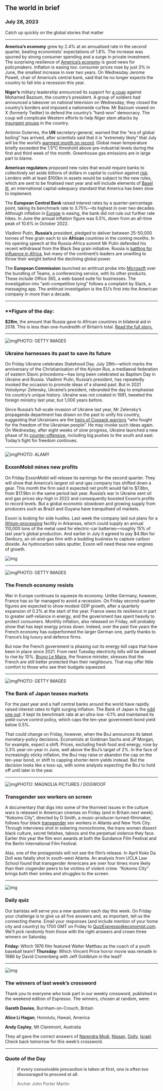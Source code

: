 ## The world in brief

### July 28, 2023

Catch up quickly on the global stories that matter



------



**America’s economy** grew by 2.4% at an annualised rate in the second quarter, beating economists’ expectations of 1.8%. The increase was spurred by strong consumer spending and a surge in private investment. The surprising resilience of [America’s economy](https://www.economist.com/briefing/2023/07/20/could-americas-economy-escape-recession) is good news for policymakers. Inflation is easing too: consumer prices rose by just 3% in June, the smallest increase in over two years. On Wednesday Jerome Powell, chair of America’s central bank, said that he no longer expects the country to fall into a recession this year.

**Niger’s** military leadership announced its support for [a coup](https://www.economist.com/middle-east-and-africa/2023/07/27/soldiers-declare-they-have-overthrown-nigers-president) against Mohamed Bazoum, the country’s president. A group of soldiers had announced a takeover on national television on Wednesday; they closed the country’s borders and imposed a nationwide curfew. Mr Bazoum vowed on X (formerly Twitter) to defend the country’s “hard-won” democracy. The coup will complicate Western efforts to help Niger stem attacks by[ insurgent groups](https://www.economist.com/middle-east-and-africa/2023/04/27/rampant-jihadists-are-spreading-chaos-and-misery-in-the-sahel) in the country.

António Guterres, the **UN** secretary-general, warned that the “era of global boiling” has arrived, after scientists said that it is “extremely likely” that July will be the world’s [warmest month on record](https://www.economist.com/science-and-technology/2023/07/19/are-the-current-heatwaves-evidence-that-climate-change-is-speeding-up). Global mean temperature briefly exceeded the 1.5℃ threshold above pre-industrial levels during the first and third week of the month. Greenhouse gas emissions are in large part to blame.

**American regulators** proposed new rules that would require banks to collectively set aside billions of dollars in capital to cushion against [risk](https://www.economist.com/finance-and-economics/2023/03/16/how-deep-is-the-rot-in-americas-banking-industry). Lenders with at least $100bn in assets would be subject to the new rules, which are sent to be finalised next year and will include elements of [Basel III](https://www.economist.com/special-report/2017/05/04/basel-3-an-international-capital-adequacy-standard-is-unloved-but-much-needed), an international capital-adequacy standard that America has been slow to implement.

The **European Central Bank** raised interest rates by a quarter-percentage point, taking its benchmark rate to 3.75%—its highest in over two decades. Although inflation in [Europe](https://www.economist.com/finance-and-economics/2023/02/23/what-war-has-done-to-europes-economy) is easing, the bank did not rule out further rate hikes. In June the annual inflation figure was 5.5%, down from an all-time peak of 10.6% in October 2022.

Vladimir Putin, **Russia’s** president, pledged to deliver between 25-50,000 tonnes of free grain each to six **African** countries in the coming months. In his opening speech at the Russia-Africa summit Mr Putin defended his recent withdrawal from the Black Sea grain initiative. Russia is [battling for influence in Africa](https://www.economist.com/middle-east-and-africa/2023/07/26/why-african-leaders-shunned-vladimir-putins-summit), but many of the continent’s leaders are unwilling to throw their weight behind the declining global power.

The **European Commission** launched an antitrust probe into [Microsoft](https://www.economist.com/business/2023/07/20/the-winners-and-losers-from-the-69bn-microsoft-activision-mega-deal) over the bundling of Teams, a conferencing service, with its other products. These include Office 365, a web-based suite for businesses. The investigation into “anti-competitive tying” follows a complaint by Slack, a messaging app. The antitrust investigation is the EU’s first into the American company in more than a decade.



------



### **Figure of the day: 

**$28m**, the amount that Russia gave to African countries in bilateral aid in 2018. This is less than one-hundredth of Britain’s total. [Read the full story.](https://www.economist.com/middle-east-and-africa/2023/07/26/why-african-leaders-shunned-vladimir-putins-summit)



------



![img](https://niceboy.online/insight/public/Espresso/PHOTOS/20230729_dap340.jpg)PHOTO: GETTY IMAGES

### Ukraine harnesses its past to save its future

On Friday Ukraine celebrates Statehood Day. July 28th—which marks the anniversary of the Christianisation of the *Kyivan Rus*, a mediaeval federation of eastern Slavic princedoms—has long been celebrated as Baptism Day in Ukraine and Russia. Vladimir Putin, Russia’s president, has repeatedly invoked the occasion to promote ideas of a shared past. But in 2021 Volodymyr Zelensky, Ukraine’s president, rebranded the day to emphasise his country’s unique history. Ukraine was not created in 1991, tweeted the foreign ministry last year, but 1,000 years before.

Since Russia’s full-scale invasion of Ukraine last year, Mr Zelensky’s propaganda department has drawn on the past to unify his country, suggesting that Ukrainians are the [heirs of Cossack warriors](https://www.economist.com/briefing/2022/04/16/volodymyr-zelenskys-ukraine-is-defined-by-self-organisation) “who fought for the freedom of the Ukrainian people”. He may invoke such ideas again. On Wednesday, after eight weeks of slow progress, Ukraine launched a new phase of its [counter-offensive](https://www.economist.com/international/2023/07/27/the-ukrainian-army-commits-new-forces-in-a-big-southward-push), including big pushes to the south and east. Today’s fight for freedom continues.



------



![img](https://niceboy.online/insight/public/Espresso/PHOTOS/20230729_dap341.jpg)PHOTO: ALAMY

### ExxonMobil mines new profits

On Friday ExxonMobil will release its earnings for the second quarter. They will show that America’s largest oil-and-gas company has shifted down a gear. This month the firm said it expected net profit would fall to $7.8bn, from $17.9bn in the same period last year. Russia’s war in Ukraine sent oil and gas prices sky-high in 2022 and consequently boosted Exxon’s profits to record levels. But a global economic slowdown and growing supply from producers such as Brazil and Guyana have tranquilised oil markets.

Exxon is looking for side hustles. Last week the company laid out plans for a [lithium-processing](https://www.economist.com/business/2023/04/20/why-crashing-lithium-prices-will-not-make-electric-cars-cheaper) facility in Arkansas, which could supply an annual 110,000 tons of the metal used for electric-car batteries—roughly 15% of last year’s global production. And earlier in July it agreed to pay $4.9bn for Denbury, an oil-and-gas firm with a budding business to capture carbon dioxide. As hydrocarbon sales sputter, Exxon will need these new engines of growth.

![img](https://niceboy.online/insight/public/Espresso/PHOTOS/20230729_DAC115.jpg)



------



![img](https://niceboy.online/insight/public/Espresso/PHOTOS/20230729_dap337.jpg)PHOTO: GETTY IMAGES

### The French economy resists

War in Europe continues to squeeze its economy. Unlike Germany, however, France has so far managed to avoid a recession. On Friday second-quarter figures are expected to show modest GDP growth, after a quarterly expansion of 0.2% at the start of the year. France owes its resilience in part to greater self-reliance in energy, and the government has spent heavily to protect consumers. Monthly inflation, also released on Friday, will probably show that has kept energy prices down. Indeed, over the past five years the French economy has outperformed the larger German one, partly thanks to France’s big luxury and defence firms.

But now the French government is phasing out its energy-bill caps that have been in place since 2021. From next Tuesday electricity bills will be allowed to rise by 10%. [Bruno Le Maire](https://www.economist.com/by-invitation/2022/10/28/frances-finance-minister-on-how-to-fight-inflation-and-preserve-stability), the finance minister, stresses that the French are still better protected than their neighbours. That may offer little comfort to those who see their budgets squeezed.



------



![img](https://niceboy.online/insight/public/Espresso/PHOTOS/20230729_dap347.jpg)PHOTO: GETTY IMAGES

### The Bank of Japan teases markets

For the past year and a half central banks around the world have rapidly raised interest rates to fight surging inflation. The Bank of Japan is the [odd one out](https://www.economist.com/finance-and-economics/2023/05/04/how-japanese-policymakers-ended-up-in-a-very-deep-hole): it kept its benchmark rate at an ultra-low -0.1% and maintained its yield-curve control policy, which caps the ten-year government-bond yield below 0.5%.

That could change on Friday, however, when the BoJ announces its latest monetary-policy decisions. Economists at Goldman Sachs and JP Morgan, for example, expect a shift. Prices, excluding fresh food and energy, rose by 3.3% year-on-year in June, well above the BoJ’s target of 2%. In the face of increasingly sticky inflation, the BoJ may raise or abandon the cap on the ten-year bond, or shift to capping shorter-term yields instead. But the decision looks like a toss-up, with some analysts expecting the BoJ to hold off until later in the year.



------



![img](https://niceboy.online/insight/public/Espresso/PHOTOS/20230729_dap343.jpg)PHOTO: MAGNOLIA PICTURES / DOGWOOF

### Transgender sex workers on screen

A documentary that digs into some of the thorniest issues in the culture wars is released in American cinemas on Friday (and in Britain next week). “Kokomo City”, directed by D Smith, a music-producer-turned-filmmaker, follows four black [transgender](https://www.economist.com/united-states/2022/01/08/trans-ideology-is-distorting-the-training-of-americas-doctors) sex workers in Atlanta and New York City. Through interviews shot in sobering monochrome, the trans women dissect black culture, secret fetishes, taboos and the perpetual violence they face. Earlier this year the film won awards at both the Sundance Film Festival and the Berlin International Film Festival.

Alas, one of the protagonists will not see the film’s release. In April Koko Da Doll was fatally shot in south-west Atlanta. An analysis from UCLA Law School found that transgender Americans are over four times more likely than their cisgender peers to be victims of violent crime. “Kokomo City” brings both their smiles and struggles to the screen.



------



![img](https://niceboy.online/insight/public/Espresso/PHOTOS/QuizNEW_37_83.jpeg)

### Daily quiz

Our baristas will serve you a new question each day this week. On Friday your challenge is to give us all five answers and, as important, tell us the connecting theme. Email your responses (and include mention of your home city and country) by 1700 GMT on Friday to [QuizEspresso@economist.com](https://mail.google.com/mail/?view=cm&fs=1&tf=1&to=QuizEspresso@economist.com). We’ll pick randomly from those with the right answers and crown three winners on Saturday.

**Friday:** Which 1976 film featured Walter Matthau as the coach of a youth baseball team?
**Thursday:** Which Vincent Price horror movie was remade in 1986 by David Cronenberg with Jeff Goldblum in the lead?



------



![img](https://niceboy.online/insight/public/Espresso/PHOTOS/Espressocrossword_19.jpg)

### The winners of last week’s crossword

Thank you to everyone who took part in our weekly crossword, published in the weekend edition of Espresso. The winners, chosen at random, were:

**Gareth Davies**, Burnham-on-Crouch, Britain

**Alice Li Hagan**, Honolulu, Hawaii, America

**Andy Cayley**, Mt Claremont, Australia

They all gave the correct answers of [Narendra Modi](https://www.economist.com/leaders/2023/07/20/what-the-china-india-detente-means-for-the-west), [Nissan](https://www.economist.com/britain/2023/07/20/a-big-battery-investment-is-good-news-for-british-carmaking), [Dolly](https://www.economist.com/technology-quarterly/2023/07/17/new-ways-of-making-babies-are-on-the-horizon), [Israel](https://www.economist.com/middle-east-and-africa/2023/07/17/israels-constitutional-chaos-is-far-from-over). Check back tomorrow for this week’s crossword.



------



### Quote of the Day

> **If every conceivable precaution is taken at first, one is often too discouraged to proceed at all.**
>
> Archer John Porter Martin





